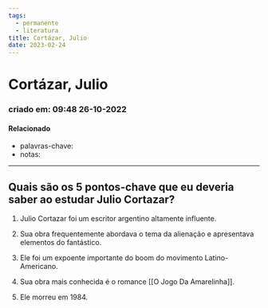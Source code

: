 ```yaml
---
tags:
  - permanente
  - literatura
title: Cortázar, Julio
date: 2023-02-24
---
```


# Cortázar, Julio

### criado em: 09:48 26-10-2022

#### Relacionado

- palavras-chave: 
- notas:
---

## Quais são os 5 pontos-chave que eu deveria saber ao estudar Julio Cortazar?

1. Julio Cortazar foi um escritor argentino altamente influente.

2. Sua obra frequentemente abordava o tema da alienação e apresentava elementos do fantástico.

3. Ele foi um expoente importante do boom do movimento Latino-Americano.

4. Sua obra mais conhecida é o romance [[O Jogo Da Amarelinha]].

5. Ele morreu em 1984.
